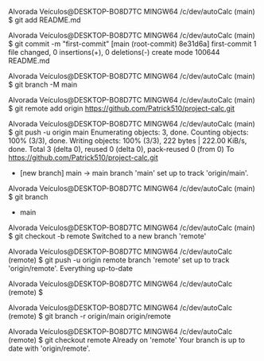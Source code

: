 
Alvorada Veículos@DESKTOP-BO8D7TC MINGW64 /c/dev/autoCalc (main)
$ git add README.md

Alvorada Veículos@DESKTOP-BO8D7TC MINGW64 /c/dev/autoCalc (main)
$ git commit -m "first-commit"
[main (root-commit) 8e31d6a] first-commit
 1 file changed, 0 insertions(+), 0 deletions(-)
 create mode 100644 README.md

Alvorada Veículos@DESKTOP-BO8D7TC MINGW64 /c/dev/autoCalc (main)
$ git branch -M main

Alvorada Veículos@DESKTOP-BO8D7TC MINGW64 /c/dev/autoCalc (main)
$ git remote add origin https://github.com/Patrick510/project-calc.git

Alvorada Veículos@DESKTOP-BO8D7TC MINGW64 /c/dev/autoCalc (main)
$ git push -u origin main
Enumerating objects: 3, done.
Counting objects: 100% (3/3), done.
Writing objects: 100% (3/3), 222 bytes | 222.00 KiB/s, done.
Total 3 (delta 0), reused 0 (delta 0), pack-reused 0 (from 0)
To https://github.com/Patrick510/project-calc.git
 * [new branch]      main -> main
branch 'main' set up to track 'origin/main'.

Alvorada Veículos@DESKTOP-BO8D7TC MINGW64 /c/dev/autoCalc (main)
$ git branch
* main

Alvorada Veículos@DESKTOP-BO8D7TC MINGW64 /c/dev/autoCalc (main)
$ git checkout -b remote
Switched to a new branch 'remote'

Alvorada Veículos@DESKTOP-BO8D7TC MINGW64 /c/dev/autoCalc (remote)
$ git push -u origin remote
branch 'remote' set up to track 'origin/remote'.
Everything up-to-date

Alvorada Veículos@DESKTOP-BO8D7TC MINGW64 /c/dev/autoCalc (remote)
$

Alvorada Veículos@DESKTOP-BO8D7TC MINGW64 /c/dev/autoCalc (remote)
$ git branch -r
  origin/main
  origin/remote

Alvorada Veículos@DESKTOP-BO8D7TC MINGW64 /c/dev/autoCalc (remote)
$ git checkout remote
Already on 'remote'
Your branch is up to date with 'origin/remote'.